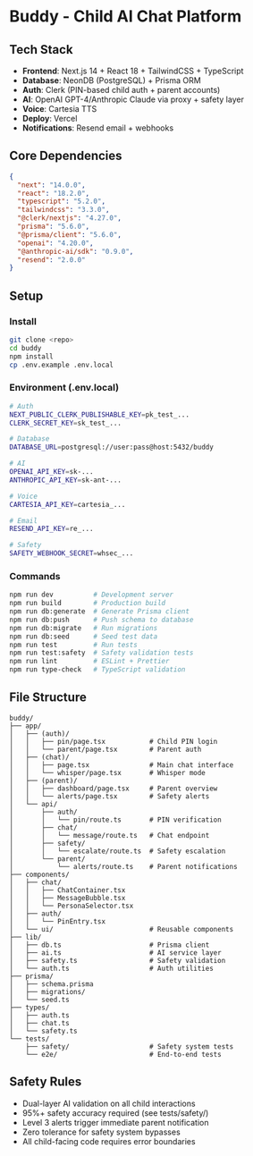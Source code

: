 # Buddy - Child AI Chat Platform

## Tech Stack
- **Frontend**: Next.js 14 + React 18 + TailwindCSS + TypeScript
- **Database**: NeonDB (PostgreSQL) + Prisma ORM
- **Auth**: Clerk (PIN-based child auth + parent accounts)
- **AI**: OpenAI GPT-4/Anthropic Claude via proxy + safety layer
- **Voice**: Cartesia TTS
- **Deploy**: Vercel
- **Notifications**: Resend email + webhooks

## Core Dependencies
```json
{
  "next": "14.0.0",
  "react": "18.2.0", 
  "typescript": "5.2.0",
  "tailwindcss": "3.3.0",
  "@clerk/nextjs": "4.27.0",
  "prisma": "5.6.0",
  "@prisma/client": "5.6.0",
  "openai": "4.20.0",
  "@anthropic-ai/sdk": "0.9.0",
  "resend": "2.0.0"
}
```

## Setup

### Install
```bash
git clone <repo>
cd buddy
npm install
cp .env.example .env.local
```

### Environment (.env.local)
```bash
# Auth
NEXT_PUBLIC_CLERK_PUBLISHABLE_KEY=pk_test_...
CLERK_SECRET_KEY=sk_test_...

# Database  
DATABASE_URL=postgresql://user:pass@host:5432/buddy

# AI
OPENAI_API_KEY=sk-...
ANTHROPIC_API_KEY=sk-ant-...

# Voice
CARTESIA_API_KEY=cartesia_...

# Email
RESEND_API_KEY=re_...

# Safety
SAFETY_WEBHOOK_SECRET=whsec_...
```

### Commands
```bash
npm run dev          # Development server
npm run build        # Production build
npm run db:generate  # Generate Prisma client
npm run db:push      # Push schema to database
npm run db:migrate   # Run migrations
npm run db:seed      # Seed test data
npm run test         # Run tests
npm run test:safety  # Safety validation tests
npm run lint         # ESLint + Prettier
npm run type-check   # TypeScript validation
```

## File Structure
```
buddy/
├── app/
│   ├── (auth)/
│   │   ├── pin/page.tsx           # Child PIN login
│   │   └── parent/page.tsx        # Parent auth
│   ├── (chat)/
│   │   ├── page.tsx               # Main chat interface
│   │   └── whisper/page.tsx       # Whisper mode
│   ├── (parent)/
│   │   ├── dashboard/page.tsx     # Parent overview
│   │   └── alerts/page.tsx        # Safety alerts
│   └── api/
│       ├── auth/
│       │   └── pin/route.ts       # PIN verification
│       ├── chat/
│       │   └── message/route.ts   # Chat endpoint
│       ├── safety/
│       │   └── escalate/route.ts  # Safety escalation
│       └── parent/
│           └── alerts/route.ts    # Parent notifications
├── components/
│   ├── chat/
│   │   ├── ChatContainer.tsx
│   │   ├── MessageBubble.tsx
│   │   └── PersonaSelector.tsx
│   ├── auth/
│   │   └── PinEntry.tsx
│   └── ui/                        # Reusable components
├── lib/
│   ├── db.ts                      # Prisma client
│   ├── ai.ts                      # AI service layer
│   ├── safety.ts                  # Safety validation
│   └── auth.ts                    # Auth utilities
├── prisma/
│   ├── schema.prisma
│   ├── migrations/
│   └── seed.ts
├── types/
│   ├── auth.ts
│   ├── chat.ts
│   └── safety.ts
└── tests/
    ├── safety/                    # Safety system tests
    └── e2e/                       # End-to-end tests
```

## Safety Rules
- Dual-layer AI validation on all child interactions
- 95%+ safety accuracy required (see tests/safety/)
- Level 3 alerts trigger immediate parent notification
- Zero tolerance for safety system bypasses
- All child-facing code requires error boundaries